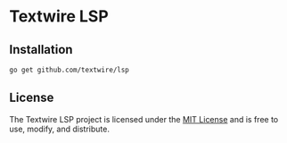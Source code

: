 # Textwire LSP

## Installation
```bash
go get github.com/textwire/lsp
```

## License
The Textwire LSP project is licensed under the [MIT License](LICENSE) and is free to use, modify, and distribute.
```